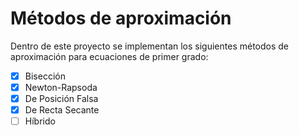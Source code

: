 # Métodos de aproximación

Dentro de este proyecto se implementan los siguientes métodos de aproximación para ecuaciones de primer grado:

- [x] Bisección
- [x] Newton-Rapsoda
- [x] De Posición Falsa
- [x] De Recta Secante
- [ ] Híbrido
